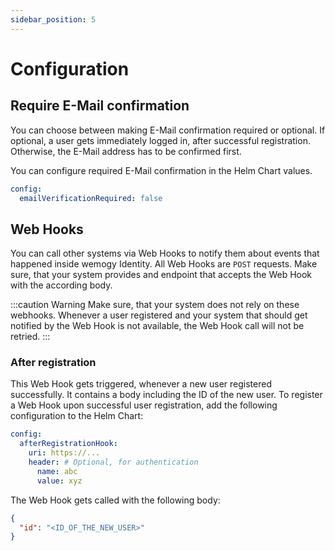 ```yaml
---
sidebar_position: 5
---
```



# Configuration

## Require E-Mail confirmation

You can choose between making E-Mail confirmation required or optional. If optional, a user gets immediately logged in, after successful registration. Otherwise, the E-Mail address has to be confirmed first.

You can configure required E-Mail confirmation in the Helm Chart values.

```yaml title="values.yaml"
config:
  emailVerificationRequired: false
```

## Web Hooks

You can call other systems via Web Hooks to notify them about events that happened inside wemogy Identity. All Web Hooks are `POST` requests. Make sure, that your system provides and endpoint that accepts the Web Hook with the according body.

:::caution Warning
Make sure, that your system does not rely on these webhooks. Whenever a user registered and your system that should get notified by the Web Hook is not available, the Web Hook call will not be retried.
:::

### After registration

This Web Hook gets triggered, whenever a new user registered successfully. It contains a body including the ID of the new user. To register a Web Hook upon successful user registration, add the following configuration to the Helm Chart:

```yaml title="values.yaml"
config:
  afterRegistrationHook:
    uri: https://...
    header: # Optional, for authentication
      name: abc
      value: xyz
```

The Web Hook gets called with the following body:

```json
{
  "id": "<ID_OF_THE_NEW_USER>"
}
```
